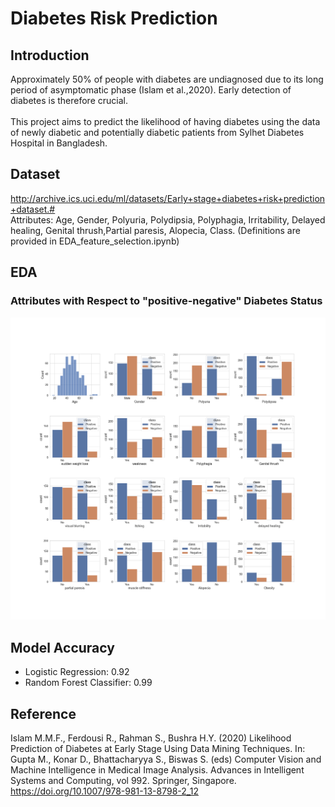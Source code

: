 # Diabetes Risk Prediction

## Introduction
Approximately 50% of people with diabetes are undiagnosed due to its long period of asymptomatic phase (Islam et al.,2020). Early detection of diabetes is therefore crucial.
<br>
<br>
This project aims to predict the likelihood of having diabetes using the data of newly diabetic and potentially diabetic patients from Sylhet Diabetes Hospital in Bangladesh.

## Dataset
http://archive.ics.uci.edu/ml/datasets/Early+stage+diabetes+risk+prediction+dataset.#
<br>
Attributes:
Age, Gender, Polyuria, Polydipsia, Polyphagia, Irritability, Delayed healing, Genital thrush,Partial paresis, Alopecia, Class.
(Definitions are provided in EDA_feature_selection.ipynb)

## EDA
### Attributes with Respect to "positive-negative" Diabetes Status
![alt text](https://github.com/ryzary/diabetes-risk/blob/main/img/symptoms_occurence_pn.png)


## Model Accuracy
- Logistic Regression: 0.92
- Random Forest Classifier: 0.99



## Reference
Islam M.M.F., Ferdousi R., Rahman S., Bushra H.Y. (2020) Likelihood Prediction of Diabetes at Early Stage Using Data Mining Techniques. In: Gupta M., Konar D., Bhattacharyya S., Biswas S. (eds) Computer Vision and Machine Intelligence in Medical Image Analysis. Advances in Intelligent Systems and Computing, vol 992. Springer, Singapore. https://doi.org/10.1007/978-981-13-8798-2_12


